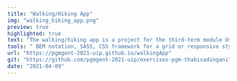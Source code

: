 ```yaml
---
title: "Walking/Hiking App"
img: "walking_hiking_app.png"
preview: true
highlighted: true
text: "The walking/hiking app is a project for the third-term module User Interface Prototyping. This project was a follow-up to the first one we worked on, which was to create a prototype for a mobile app that would be used to locate favorite hiking trails and other attractions. The website for the walking/hiking app had to highlight the app's prototype concept."
tools: " BEM notation, SASS, CSS framework for a grid or responsive styling, Eleventy data, and nunjucks were among the most used during this project."
url: "https://pgmgent-2021-uip.github.io/walkingApp"
git: "https://github.com/pgmgent-2021-uip/exercises-pgm-thabisadingani"
date: "2021-04-09"
---
```


